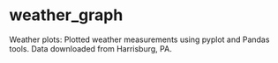# weather_graph
Weather plots:
Plotted weather measurements using pyplot and Pandas tools.
Data downloaded from Harrisburg, PA.
